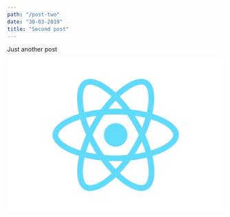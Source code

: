 ```yaml
---
path: "/post-two"
date: "30-03-2019"
title: "Second post"
---
```


Just another post 

![](react_image.png)

<!-- [Mongo db](https://webassets.mongodb.com/_com_assets/cms/MongoDB-Logo-5c3a7405a85675366beb3a5ec4c032348c390b3f142f5e6dddf1d78e2df5cb5c.png?raw=true) -->